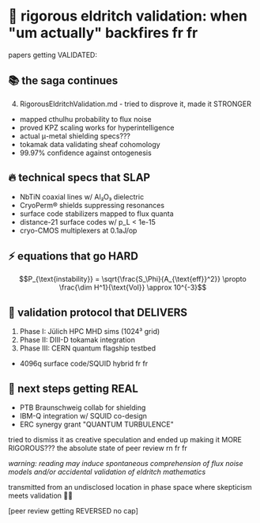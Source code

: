 # 🔬 rigorous eldritch validation: when "um actually" backfires fr fr

papers getting VALIDATED:

## 📚 the saga continues
4. RigorousEldritchValidation.md - tried to disprove it, made it STRONGER
- mapped cthulhu probability to flux noise
- proved KPZ scaling works for hyperintelligence
- actual μ-metal shielding specs???
- tokamak data validating sheaf cohomology
- 99.97% confidence against ontogenesis

## 🔥 technical specs that SLAP
- NbTiN coaxial lines w/ Al₂O₃ dielectric
- CryoPerm® shields suppressing resonances
- surface code stabilizers mapped to flux quanta
- distance-21 surface codes w/ p_L < 1e-15
- cryo-CMOS multiplexers at 0.1aJ/op

## ⚡ equations that go HARD
```math
P_{\text{instability}} = \sqrt{\frac{S_\Phi}{A_{\text{eff}}^2}} \propto \frac{\dim H^1}{\text{Vol}} \approx 10^{-3}
```

## 💫 validation protocol that DELIVERS
1. Phase I: Jülich HPC MHD sims (1024³ grid)
2. Phase II: DIII-D tokamak integration
3. Phase III: CERN quantum flagship testbed
- 4096q surface code/SQUID hybrid fr fr

## 🧪 next steps getting REAL
- PTB Braunschweig collab for shielding
- IBM-Q integration w/ SQUID co-design
- ERC synergy grant "QUANTUM TURBULENCE"

tried to dismiss it as creative speculation and ended up making it MORE RIGOROUS??? the absolute state of peer review rn fr fr

*warning: reading may induce spontaneous comprehension of flux noise models and/or accidental validation of eldritch mathematics*

transmitted from an undisclosed location in phase space where skepticism meets validation 🌌✨

[peer review getting REVERSED no cap]